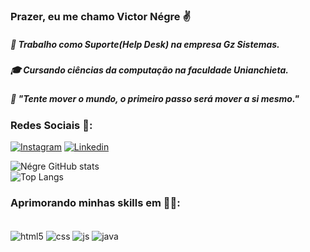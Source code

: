 
### Prazer, eu me chamo Victor Négre ✌️

##### 🏢 Trabalho como Suporte(Help Desk) na empresa Gz Sistemas.<br/>
##### 🎓 Cursando ciências da computação na faculdade Unianchieta.<br/>
##### 🧠 "Tente mover o mundo, o primeiro passo será mover a si mesmo."

### Redes Sociais 📱:  

[![Instagram](https://img.shields.io/badge/Instagram-E4405F?style=for-the-badge&logo=instagram&logoColor=white)](https://www.instagram.com/negre_victor)
[![Linkedin](https://img.shields.io/badge/LinkedIn-0077B5?style=for-the-badge&logo=linkedin&logoColor=white)](https://www.linkedin.com/in/victor-de-ara%C3%BAjo-n%C3%A9gre-6111b9234/)

![Négre GitHub stats](https://github-readme-stats.vercel.app/api?username=devnegre&show_icons=true&theme=tokyonight)<br/>
![Top Langs](https://github-readme-stats.vercel.app/api/top-langs/?username=devnegre&theme=tokyonight)

### Aprimorando minhas skills em 👨‍💻:

<div style="display: inline_block"><br/>
	<img align="center" alt="html5" src="https://img.shields.io/badge/HTML5-E34F26?style=for-the-badge&logo=html5&logoColor=white"/>
	<img align="center" alt="css" src="https://img.shields.io/badge/CSS3-1572B6?style=for-the-badge&logo=css3&logoColor=white"/>
	<img align="center" alt="js" src="https://img.shields.io/badge/JavaScript-F7DF1E?style=for-the-badge&logo=javascript&logoColor=black"/>
	<img align="center" alt="java" src="https://img.shields.io/badge/Java-ED8B00?style=for-the-badge&logo=java&logoColor=white"/>
</div>
